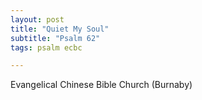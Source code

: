 ```yaml
---
layout: post
title: "Quiet My Soul"
subtitle: "Psalm 62"
tags: psalm ecbc

---
```

Evangelical Chinese Bible Church (Burnaby)
